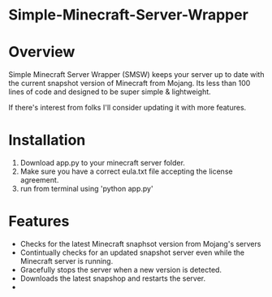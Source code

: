 # Simple-Minecraft-Server-Wrapper

# Overview

Simple Minecraft Server Wrapper (SMSW) keeps your server up to date with the current snapshot version of Minecraft from Mojang.  Its less than 100 lines of code and designed to be super simple & lightweight.

If there's interest from folks I'll consider updating it with more features.

# Installation

1. Download app.py to your minecraft server folder.
2. Make sure you have a correct eula.txt file accepting the license agreement.
3. run from terminal using 'python app.py'

# Features

- Checks for the latest Minecraft snaphsot version from Mojang's servers
- Contintually checks for an updated snapshot server even while the Minecraft server is running.
- Gracefully stops the server when a new version is detected.
- Downloads the latest snapshop and restarts the server.
- 
